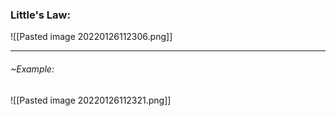 ### Little's Law:
![[Pasted image 20220126112306.png]]

---
###### ~Example:
![[Pasted image 20220126112321.png]]
